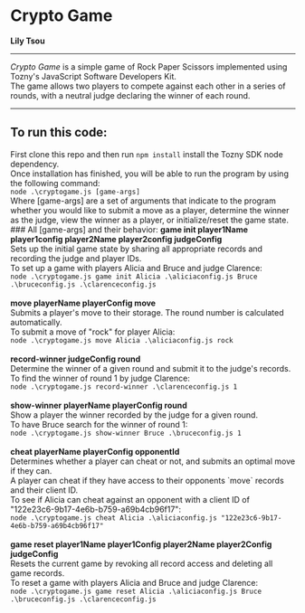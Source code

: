 # Crypto Game
**Lily Tsou**
<hr>
<em>Crypto Game</em> is a simple game of Rock Paper Scissors implemented using Tozny's JavaScript Software Developers Kit. <br>
The game allows two players to compete against each other in a series of rounds, with a neutral judge declaring the winner of each round. <br>
<hr>
<h2> To run this code: </h2>
First clone this repo and then run <code>npm install</code> install the Tozny SDK node dependency. <br>
Once installation has finished, you will be able to run the program by using the following command:<br>
<code>node .\cryptogame.js [game-args]</code><br>
Where [game-args] are a set of arguments that indicate to the program whether you would like to submit a move as a player, determine the winner as the judge, view the winner as a player, or initialize/reset the game state.<br> 
### All [game-args] and their behavior:
<strong>game init player1Name player1config player2Name player2config judgeConfig </strong> <br>
Sets up the initial game state by sharing all appropriate records and recording the judge and player IDs. <br>
To set up a game with players Alicia and Bruce and judge Clarence: <br>
<code>node .\cryptogame.js game init Alicia .\aliciaconfig.js Bruce .\bruceconfig.js .\clarenceconfig.js</code><br><br>
<strong>move playerName playerConfig move</strong><br>
Submits a player's move to their storage. The round number is calculated automatically. <br>
To submit a move of "rock" for player Alicia:<br>
<code>node .\cryptogame.js move Alicia .\aliciaconfig.js rock</code><br><br>
<strong>record-winner judgeConfig round</strong><br>
Determine the winner of a given round and submit it to the judge's records. <br>
To find the winner of round 1 by judge Clarence:<br>
<code>node .\cryptogame.js record-winner .\clarenceconfig.js 1</code><br><br>
<strong>show-winner playerName playerConfig round</strong><br>
Show a player the winner recorded by the judge for a given round. <br>
To have Bruce search for the winner of round 1:<br>
<code>node .\cryptogame.js show-winner Bruce .\bruceconfig.js 1</code><br><br>
<strong>cheat playerName playerConfig opponentId</strong><br>
Determines whether a player can cheat or not, and submits an optimal move if they can. <br>
A player can cheat if they have access to their opponents `move` records and their client ID.<br>
To see if Alicia can cheat against an opponent with a client ID of "122e23c6-9b17-4e6b-b759-a69b4cb96f17":<br>
<code>node .\cryptogame.js cheat Alicia .\aliciaconfig.js "122e23c6-9b17-4e6b-b759-a69b4cb96f17"</code><br><br>
<strong>game reset player1Name player1Config player2Name player2Config judgeConfig </strong><br>
Resets the current game by revoking all record access and deleting all game records. <br>
To reset a game with players Alicia and Bruce and judge Clarence:<br>
<code>node .\cryptogame.js game reset Alicia .\aliciaconfig.js Bruce .\bruceconfig.js .\clarenceconfig.js</code><br><br>
